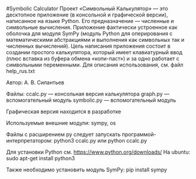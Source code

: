 #Symbolic Calculator
Проект «Символьный Калькулятор» — это десктопное приложение (в консольной и графической версии), написанное на языке Python.
Его предназначение — численные и символьные вычисления.
Приложение фактически устроенное как оболочка для модуля SymPy (модуль Python для оперирования с математическими абстракциями и выполнения как символьных так и численных вычислений).
Цель написания приложения состоит в создании простого калькулятора, который имеет клавиатурный ввод (плюс вставка из буфера обмена «копи-паст») и за одно работает с символьными переменными.
Для описания использования, см. файл help_rus.txt

Автор: А. В. Силантьев

Файлы:
ccalc.py — консольная версия калькулятора
graph.py — вспомогательный модуль
symbolic.py — вспомогательный модуль

Графическая версия находится в разработке

Используемые внешние модули:
sympy, os

Файлы с расширением py следует запускать программой-интерпретатором:
python3 ccalc.py
или
python ccalc.py

Для установки Python см. https://www.python.org/downloads/
На ubuntu:
sudo apt-get install python3

Также необходимо установить модуль SymPy:
pip install sympy


